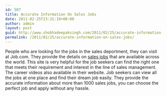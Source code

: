 ```yaml
---
id: 507
title: Accurate Information On Sales Jobs
date: 2011-02-25T23:31:19+00:00
author: admin
layout: post
guid: http://www.shobhadeepaksingh.com/2011/02/25/accurate-information-on-sales-jobs/
permalink: /2011/02/25/accurate-information-on-sales-jobs/
---
```

People who are looking for the jobs in the sales deportment, they can visit at Job.com. They provide the details on [sales jobs](http://www.job.com/sales-jobs/) that are available across the world. This site is very helpful for the job seekers can find the right one that meets their requirement and interest in the line of sales management. The career videos also available in their website. Job seekers can view all the jobs at one place and find their dream job easily. They provide the accurate information about more than 1000 sales jobs, you can choose the perfect job and apply without any hassle.